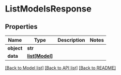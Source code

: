 # ListModelsResponse

## Properties
Name | Type | Description | Notes
------------ | ------------- | ------------- | -------------
**object** | **str** |  | 
**data** | [**list[Model]**](Model.md) |  | 

[[Back to Model list]](../README.md#documentation-for-models) [[Back to API list]](../README.md#documentation-for-api-endpoints) [[Back to README]](../README.md)

